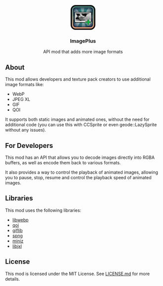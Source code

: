 <div align="center">
   <a href="https://github.com/prevter/imageplus">
      <img src="logo.png" alt="Logo" width="80" height="80">
   </a>
   <h3 align="center">ImagePlus</h3>
   <p align="center">
      API mod that adds more image formats
   </p>
</div>

## About

This mod allows developers and texture pack creators to use additional image formats like:

- WebP
- JPEG XL
- GIF
- QOI

It supports both static images and animated ones, without the need for additional code (you can use this with CCSprite
or even geode::LazySprite without any issues).

## For Developers

This mod has an API that allows you to decode images directly into RGBA buffers, as well as encode them back to various
formats.

It also provides a way to control the playback of animated images, allowing you to pause, stop, resume and control the
playback speed of animated images.

## Libraries

This mod uses the following libraries:

- [libwebp](https://chromium.googlesource.com/webm/libwebp)
- [qoi](https://github.com/phoboslab/qoi)
- [giflib](https://github.com/mirrorer/giflib)
- [spng](https://github.com/randy408/libspng)
- [miniz](https://github.com/richgel999/miniz)
- [libjxl](https://github.com/libjxl/libjxl)

## License

This mod is licensed under the MIT License. See [LICENSE.md](LICENSE.md) for more details.